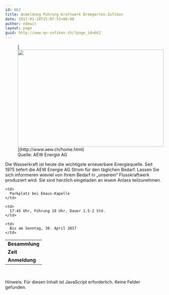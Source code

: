 ```yaml
---
id: 662
title: Anmeldung Führung Kraftwerk Bremgarten-Zufikon
date: 2017-01-18T15:07:53+00:00
author: edewit
layout: page
guid: http://www.qv-zufikon.ch/?page_id=662
---
```

<figure style="width: 470px" class="wp-caption aligncenter">[<img class="size-full" src="http://www.aew.ch/privatkunden/ueber-uns/produktion/anlagen-und-beteiligungen/wasserkraft/bremgarten-zufikon/_jcr_content/contentPar/textimage/image.spooler.defaultimage.470.jpg/1460203859355.jpg" width="470" height="313" />](http://www.aew.ch/home.html)<figcaption class="wp-caption-text">Quelle: AEW Energie AG</figcaption></figure> 

<p class="p1">
  Die Wasserkraft ist heute die wichtigste erneuerbare Energiequelle. Seit 1975 liefert die AEW Energie AG Strom für den täglichen Bedarf. Lassen Sie sich informieren wieviel von Ihrem Bedarf in „unserem“ Flusskraftwerk produziert wird. Sie sind herzlich eingeladen an iesem Anlass teilzunehmen.
</p>

<table>
  <tr>
    <td>
      <strong>Besammlung</strong>
    </td>
    
    <td>
      Parkplatz bei Emaus-Kapelle
    </td>
  </tr>
  
  <tr>
    <td>
      <strong>Zeit</strong>
    </td>
    
    <td>
      17:45 Uhr, Führung 18 Uhr, Dauer 1.5-2 Std.
    </td>
  </tr>
  
  <tr>
    <td>
      <strong>Anmeldung</strong>
    </td>
    
    <td>
      Bis am Sonntag, 30. April 2017
    </td>
  </tr>
</table>

<p class="p3">
  &nbsp;
</p>

<p class="p6">
  <noscript class="ninja-forms-noscript-message">
    Hinweis: Für diesen Inhalt ist JavaScript erforderlich.
  </noscript>Keine Felder gefunden.
  
  <div id="nf-form-21-cont" class="nf-form-cont" aria-live="polite" aria-labelledby="nf-form-title-21" aria-describedby="nf-form-errors-21" role="form">
    <div class="nf-loading-spinner">
    </div>
  </div>
  
  <!-- TODO: Move to Template File. -->
</p>